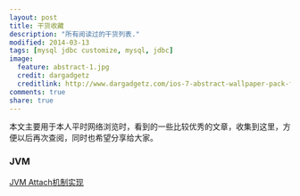 ```yaml
---
layout: post
title: 干货收藏
description: "所有阅读过的干货列表."
modified: 2014-03-13
tags: [mysql jdbc customize, mysql, jdbc]
image:
  feature: abstract-1.jpg
  credit: dargadgetz
  creditlink: http://www.dargadgetz.com/ios-7-abstract-wallpaper-pack-for-iphone-5-and-ipod-touch-retina/
comments: true
share: true  
---
```


本文主要用于本人平时网络浏览时，看到的一些比较优秀的文章，收集到这里，方便以后再次查阅，同时也希望分享给大家。

### JVM
[JVM Attach机制实现](http://lovestblog.cn/blog/2014/06/18/jvm-attach/)